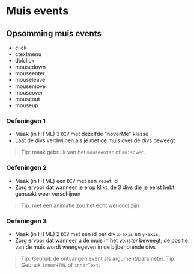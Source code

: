 # Muis events

## Opsomming muis events

- click
- ctextmenu
- dblclick
- mousedown
- mouseenter
- mouseleave
- mousemove
- mouseover
- mouseout
- mouseup

### Oefeningen 1
- Maak (in HTML) 3 `DIV` met dezelfde "hoverMe" klasse
- Laat de divs verdwijnen als je met de muis over de divs beweegt
 
> Tip: maak gebruik van het `mouseenter` of `muisover`.

### Oefeningen 2
- Maak (in HTML) een `DIV` met een `reset` id
- Zorg ervoor dat wanneer je erop klikt, de 3 divs die je eerst hebt gemaakt weer verschijnen

> Tip: met een animatie zou het echt wel cool zijn
 
### Oefeningen 3
- Maak (in HTML) 2 `DIV` met één id per div `x-axis` en `y-axis`.
- Zorg ervoor dat wanneer u de muis in het *venster* beweegt, de positie van de muis wordt weergegeven in de bijbehorende divs

> Tip: Gebruik de ontvangen event als argument/parameter.
> Tip: Gebruik `innerHTML` of `innerText`.